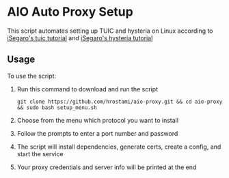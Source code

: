 # AIO Auto Proxy Setup

This script automates setting up TUIC and hysteria  on Linux according to [iSegaro's tuic tutorial](https://telegra.ph/How-to-start-the-TUIC-v5-protocol-with-iSegaro-08-26) and [iSegaro's hysteria tutorial](https://telegra.ph/How-run-Hysteria-Protocol-with-iSegaro-04-07)

## Usage

To use the script:

1. Run this command to download and run the script
   ```
   git clone https://github.com/hrostami/aio-proxy.git && cd aio-proxy && sudo bash setup_menu.sh
   ```
2. Choose from the menu which protocol you want to install

3. Follow the prompts to enter a port number and password

4. The script will install dependencies, generate certs, create a config, and start the service

5. Your proxy credentials and server info will be printed at the end
